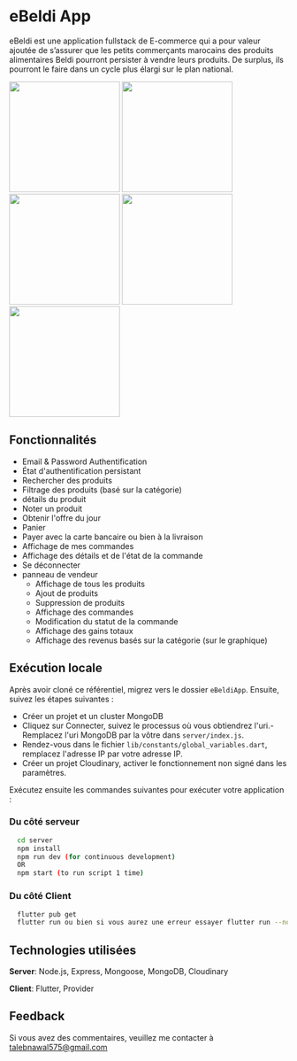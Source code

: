 # eBeldi App

eBeldi est une application fullstack de E-commerce qui a pour valeur ajoutée de s’assurer que les petits commerçants marocains des produits alimentaires Beldi pourront persister à vendre leurs produits. De surplus, ils pourront le faire dans un cycle plus élargi sur le plan national.

<p >
  <img width="200" src="https://github.com/TalebNawal/eBeldiApp/blob/main/splach.jpeg" >
  <img width="200" src="https://github.com/TalebNawal/eBeldiApp/blob/main/Accueil.jpeg" >
  <img width="200" src="https://github.com/TalebNawal/eBeldiApp/blob/main/Sign in.jpeg" >
  <img width="200" src="https://github.com/TalebNawal/eBeldiApp/blob/main/Sign up.jpeg" >
  <img width="200" src="https://github.com/TalebNawal/eBeldiApp/blob/main/Home.jpeg" >
</p>

## Fonctionnalités

- Email & Password Authentification
- État d'authentification persistant
- Rechercher des produits
- Filtrage des produits (basé sur la catégorie)
- détails du produit
- Noter un produit
- Obtenir l'offre du jour
- Panier
- Payer avec la carte bancaire ou bien à la livraison
- Affichage de mes commandes
- Affichage des détails et de l'état de la commande
- Se déconnecter
- panneau de vendeur
    - Affichage de tous les produits
    - Ajout de produits
    - Suppression de produits
    - Affichage des commandes
    - Modification du statut de la commande
    - Affichage des gains totaux
    - Affichage des revenus basés sur la catégorie (sur le graphique)



## Exécution locale

Après avoir cloné ce référentiel, migrez vers le dossier ```eBeldiApp```. Ensuite, suivez les étapes suivantes :
- Créer un projet et un cluster MongoDB
- Cliquez sur Connecter, suivez le processus où vous obtiendrez l'uri.- Remplacez l'uri MongoDB par la vôtre dans ```server/index.js```.
- Rendez-vous dans le fichier ```lib/constants/global_variables.dart```, remplacez l'adresse IP par votre adresse IP.
- Créer un projet Cloudinary, activer le fonctionnement non signé dans les paramètres.

Exécutez ensuite les commandes suivantes pour exécuter votre application :

### Du côté serveur

```bash
  cd server
  npm install
  npm run dev (for continuous development)
  OR
  npm start (to run script 1 time)
```

### Du côté Client 

```bash
  flutter pub get
  flutter run ou bien si vous aurez une erreur essayer flutter run --no-sound-null-safety
```

## Technologies utilisées

**Server**: Node.js, Express, Mongoose, MongoDB, Cloudinary

**Client**: Flutter, Provider
    
## Feedback

Si vous avez des commentaires, veuillez me contacter à talebnawal575@gmail.com
